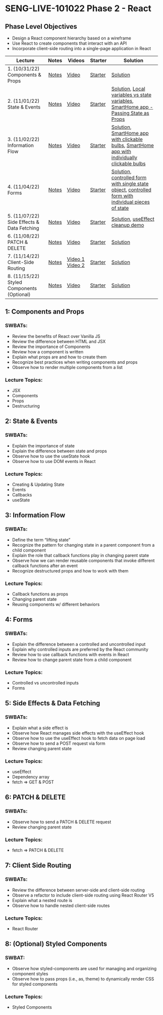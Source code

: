 # SENG-LIVE-101022 Phase 2 - React

## Phase Level Objectives

- Design a React component hierarchy based on a wireframe
- Use React to create components that interact with an API
- Incorporate client-side routing into a single-page application in React


| Lecture | Notes | Videos | Starter | Solution |
| ------- | :---: | ------ | ------- | -------- |
| 1. (10/31/22) Components & Props     |  [Notes](https://docs.google.com/document/d/1hCtHzPYEBvCuP1egUx53Z5FbMzxu7_WpP6hi5V8yh_Y/edit?usp=sharing)     |  [Video](https://vimeo.com/765861754)      |    [Starter](https://github.com/learn-co-students/SENG-LIVE-101022-phase-2/tree/main/01_components_and_props)     |   [Solution](https://github.com/learn-co-students/SENG-LIVE-101022-phase-2/tree/components_and_props_solution)       |
| 2. (11/01/22) State & Events     |  [Notes](https://docs.google.com/document/d/1hCtHzPYEBvCuP1egUx53Z5FbMzxu7_WpP6hi5V8yh_Y/edit?usp=sharing)     |   [Video](https://vimeo.com/766247041)     |    [Starter](https://github.com/learn-co-students/SENG-LIVE-101022-phase-2/tree/main/02_state_and_events%20)     |    [Solution](https://github.com/learn-co-students/SENG-LIVE-101022-phase-2/tree/02_notes), [Local variables vs state variables](https://codesandbox.io/s/counter-state-example-0r8stb?file=/src/App.js), [SmartHome app - Passing State as Props](https://codesandbox.io/s/vigilant-minsky-iiykrb)      |
| 3. (11/02/22) Information Flow     |  [Notes](https://docs.google.com/document/d/1hCtHzPYEBvCuP1egUx53Z5FbMzxu7_WpP6hi5V8yh_Y/edit?usp=sharing)     |  [Video](https://vimeo.com/766637579)      |   [Starter](https://github.com/learn-co-students/SENG-LIVE-101022-phase-2/tree/main/03_information_flow)      |    [Solution](https://github.com/learn-co-students/SENG-LIVE-101022-phase-2/tree/03_notes), [SmartHome app with clickable bulbs](https://codesandbox.io/s/smarthome-with-clickable-bulbs-woyctp), [SmartHome app with individually clickable bulbs](https://codesandbox.io/s/smarthome-with-individually-switchable-bulbs-du3hot)      |
| 4. (11/04/22) Forms     |   [Notes](https://docs.google.com/document/d/1hCtHzPYEBvCuP1egUx53Z5FbMzxu7_WpP6hi5V8yh_Y/edit?usp=sharing)    |   [Video](https://vimeo.com/767437872)     |   [Starter](https://github.com/learn-co-students/SENG-LIVE-101022-phase-2/tree/main/04_react_forms)      |  [Solution](https://github.com/viewsdevelop/SENG-LIVE-101022-phase-2/tree/04_notes/04_react_forms), [controlled form with single state object](https://codesandbox.io/s/refactoring-a-controlled-form-with-individual-pieces-of-state-juv663?file=/src/App.js), [controlled form with individual pieces of state](https://codesandbox.io/s/controlled-form-with-individual-pieces-of-state-pbjpe4?from-embed)        |
| 5. (11/07/22) Side Effects & Data Fetching     |  [Notes](https://docs.google.com/document/d/1hCtHzPYEBvCuP1egUx53Z5FbMzxu7_WpP6hi5V8yh_Y/edit?usp=sharing)     |   [Video](https://vimeo.com/768289466)     |   [Starter](https://github.com/learn-co-students/SENG-LIVE-101022-phase-2/tree/main/05_side_effects_and_data_fetching)      |   [Solution](https://github.com/learn-co-students/SENG-LIVE-101022-phase-2/tree/05_notes/05_side_effects_and_data_fetching), [useEffect cleanup demo](https://codesandbox.io/s/useeffect-cleanup-ig17kd?file=/src/Timer.js)       |
| 6. (11/08/22) PATCH & DELETE     |   [Notes](https://docs.google.com/document/d/1hCtHzPYEBvCuP1egUx53Z5FbMzxu7_WpP6hi5V8yh_Y/edit?usp=sharing)    |   [Video](https://vimeo.com/768737444)     |    [Starter](https://github.com/learn-co-students/SENG-LIVE-101022-phase-2/tree/main/06_PATCH_DELETE)     |   [Solution](https://github.com/learn-co-students/SENG-LIVE-101022-phase-2/tree/06_notes/06_PATCH_DELETE)       |
| 7. (11/14/22) Client-Side Routing     |   [Notes](https://docs.google.com/document/d/1hCtHzPYEBvCuP1egUx53Z5FbMzxu7_WpP6hi5V8yh_Y/edit?usp=sharing)    |    [Video 1](https://vimeo.com/770920493) [Video 2](https://vimeo.com/770920959)    |   [Starter](https://github.com/learn-co-students/SENG-LIVE-101022-phase-2/tree/main/07_client_side_routing)      |    [Solution](https://github.com/learn-co-students/SENG-LIVE-101022-phase-2/tree/07_notes/07_client_side_routing)      |
| 8. (11/15/22) Styled Components (Optional)     |   [Notes](https://docs.google.com/document/d/1hCtHzPYEBvCuP1egUx53Z5FbMzxu7_WpP6hi5V8yh_Y/edit?usp=sharing)    |    [Video](https://vimeo.com/771339201)    |   [Starter](https://github.com/learn-co-students/SENG-LIVE-101022-phase-2/tree/main/08_styled_components)      |    [Solution](https://github.com/learn-co-students/SENG-LIVE-101022-phase-2/tree/08_notes/08_styled_components)      |

## 1: Components and Props
### SWBATs:
- Review the benefits of React over Vanilla JS 
- Review the difference between HTML and JSX
- Review the importance of Components
- Review how a component is written
- Explain what props are and how to create them
- Recognize best practices when writing components and props
- Observe how to render multiple components from a list
### Lecture Topics:
- JSX
- Components
- Props
- Destructuring


## 2: State & Events

### SWBATs:
- Explain the importance of state
- Explain the difference between state and props
- Observe how to use the useState hook
- Observe how to use DOM events in React
### Lecture Topics:
- Creating & Updating State
- Events
- Callbacks
- useState


## 3: Information Flow
### SWBATs:
- Define the term “lifting state”
- Recognize the pattern for changing state in a parent component from a child component
- Explain the role that callback functions play in changing parent state
- Observe how we can render reusable components that invoke different callback functions after an event
- Recognize destructured props and how to work with them
### Lecture Topics:
- Callback functions as props
- Changing parent state
- Reusing components w/ different behaviors

## 4: Forms
### SWBATs:
- Explain the difference between a controlled and uncontrolled input
- Explain why controlled inputs are preferred by the React community
- Review how to use callback functions with events in React
- Review how to change parent state from a child component
### Lecture Topics:
- Controlled vs uncontrolled inputs
- Forms

## 5: Side Effects & Data Fetching

### SWBATs:
- Explain what a side effect is
- Observe how React manages side effects with the useEffect hook
- Observe how to use the useEffect hook to fetch data on page load
- Observe how to send a POST request via form
- Review changing parent state
### Lecture Topics:
- useEffect
- Dependency array
- fetch => GET & POST

## 6: PATCH & DELETE
### SWBATs:
- Observe how to send a PATCH & DELETE request
- Review changing parent state
### Lecture Topics:
- fetch => PATCH & DELETE

## 7: Client Side Routing

### SWBATs:
- Review the difference between server-side and client-side routing
- Observe a refactor to include client-side routing using React Router V5
- Explain what a nested route is
- Observe how to handle nested client-side routes 
### Lecture Topics:
- React Router

## 8: (Optional) Styled Components
### SWBAT:
- Observe how styled-components are used for managing and organizing component styles
- Observe how to pass props (i.e., as, theme) to dynamically render CSS for styled components
### Lecture Topics:
- Styled Components
